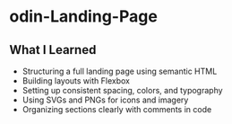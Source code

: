 # odin-Landing-Page

## What I Learned

- Structuring a full landing page using semantic HTML
- Building layouts with Flexbox
- Setting up consistent spacing, colors, and typography
- Using SVGs and PNGs for icons and imagery
- Organizing sections clearly with comments in code

